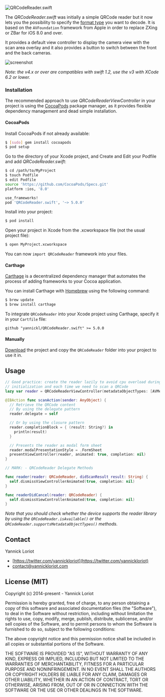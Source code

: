 ![QRCodeReader.swift](http://yannickloriot.com/resources/qrcodereader.swift-logo.png)

The _QRCodeReader.swift_ was initially a simple QRCode reader but it now lets you the possibility to specify the [format type](https://developer.apple.com/library/ios/documentation/AVFoundation/Reference/AVMetadataMachineReadableCodeObject_Class/index.html#//apple_ref/doc/constant_group/Machine_Readable_Object_Types) you want to decode. It is based on the `AVFoundation` framework from Apple in order to replace ZXing or ZBar for iOS 8.0 and over.

It provides a default view controller to display the camera view with the scan area overlay and it also provides a button to switch between the front and the back cameras.

![screenshot](http://yannickloriot.com/resources/qrcodereader.swift-screenshot.jpg)

*Note: the v4.x or over are compatibles with swift 1.2, use the v3 with XCode 6.2 or lower.*

### Installation

The recommended approach to use _QRCodeReaderViewController_ in your project is using the [CocoaPods](http://cocoapods.org/) package manager, as it provides flexible dependency management and dead simple installation.

#### CocoaPods

Install CocoaPods if not already available:

``` bash
$ [sudo] gem install cocoapods
$ pod setup
```
Go to the directory of your Xcode project, and Create and Edit your Podfile and add _QRCodeReader.swift_:

``` bash
$ cd /path/to/MyProject
$ touch Podfile
$ edit Podfile
source 'https://github.com/CocoaPods/Specs.git'
platform :ios, '8.0'

use_frameworks!
pod 'QRCodeReader.swift', '~> 5.0.0'
```

Install into your project:

``` bash
$ pod install
```

Open your project in Xcode from the .xcworkspace file (not the usual project file):

``` bash
$ open MyProject.xcworkspace
```

You can now `import QRCodeReader` framework into your files.

#### Carthage

[Carthage](https://github.com/Carthage/Carthage) is a decentralized dependency manager that automates the process of adding frameworks to your Cocoa application.

You can install Carthage with [Homebrew](http://brew.sh/) using the following command:

```bash
$ brew update
$ brew install carthage
```

To integrate `QRCodeReader` into your Xcode project using Carthage, specify it in your `Cartfile` file:

```ogdl
github "yannickl/QRCodeReader.swift" >= 5.0.0
```

#### Manually

[Download](https://github.com/YannickL/QRCodeReader.swift/archive/master.zip) the project and copy the `QRCodeReader` folder into your project to use it in.

## Usage

```swift
// Good practice: create the reader lazily to avoid cpu overload during the
// initialization and each time we need to scan a QRCode
lazy var reader = QRCodeReaderViewController(metadataObjectTypes: [AVMetadataObjectTypeQRCode])

@IBAction func scanAction(sender: AnyObject) {
  // Retrieve the QRCode content
  // By using the delegate pattern
  reader.delegate = self

  // Or by using the closure pattern
  reader.completionBlock = { (result: String?) in
    println(result)
  }

  // Presents the reader as modal form sheet
  reader.modalPresentationStyle = .FormSheet
  presentViewController(reader, animated: true, completion: nil)
}

// MARK: - QRCodeReader Delegate Methods

func reader(reader: QRCodeReader, didScanResult result: String) {
  self.dismissViewControllerAnimated(true, completion: nil)
}

func readerDidCancel(reader: QRCodeReader) {
  self.dismissViewControllerAnimated(true, completion: nil)
}
```

*Note that you should check whether the device supports the reader library by using the `QRCodeReader.isAvailable()` or the `QRCodeReader.supportsMetadataObjectTypes()` methods.*

## Contact

Yannick Loriot
 - [https://twitter.com/yannickloriot](https://twitter.com/yannickloriot)
 - [contact@yannickloriot.com](mailto:contact@yannickloriot.com)


## License (MIT)

Copyright (c) 2014-present - Yannick Loriot

Permission is hereby granted, free of charge, to any person obtaining a copy
of this software and associated documentation files (the "Software"), to deal
in the Software without restriction, including without limitation the rights
to use, copy, modify, merge, publish, distribute, sublicense, and/or sell
copies of the Software, and to permit persons to whom the Software is
furnished to do so, subject to the following conditions:

The above copyright notice and this permission notice shall be included in
all copies or substantial portions of the Software.

THE SOFTWARE IS PROVIDED "AS IS", WITHOUT WARRANTY OF ANY KIND, EXPRESS OR
IMPLIED, INCLUDING BUT NOT LIMITED TO THE WARRANTIES OF MERCHANTABILITY,
FITNESS FOR A PARTICULAR PURPOSE AND NONINFRINGEMENT. IN NO EVENT SHALL THE
AUTHORS OR COPYRIGHT HOLDERS BE LIABLE FOR ANY CLAIM, DAMAGES OR OTHER
LIABILITY, WHETHER IN AN ACTION OF CONTRACT, TORT OR OTHERWISE, ARISING FROM,
OUT OF OR IN CONNECTION WITH THE SOFTWARE OR THE USE OR OTHER DEALINGS IN
THE SOFTWARE.
